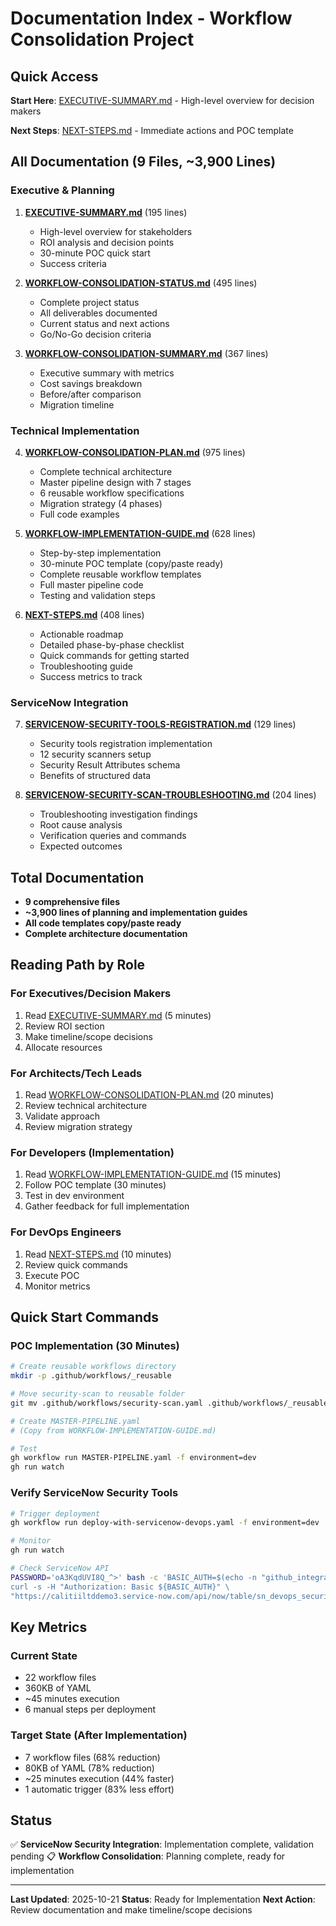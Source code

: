 # Documentation Index - Workflow Consolidation Project

## Quick Access

**Start Here**: [EXECUTIVE-SUMMARY.md](docs/EXECUTIVE-SUMMARY.md) - High-level overview for decision makers

**Next Steps**: [NEXT-STEPS.md](docs/NEXT-STEPS.md) - Immediate actions and POC template

## All Documentation (9 Files, ~3,900 Lines)

### Executive & Planning
1. **[EXECUTIVE-SUMMARY.md](docs/EXECUTIVE-SUMMARY.md)** (195 lines)
   - High-level overview for stakeholders
   - ROI analysis and decision points
   - 30-minute POC quick start
   - Success criteria

2. **[WORKFLOW-CONSOLIDATION-STATUS.md](docs/WORKFLOW-CONSOLIDATION-STATUS.md)** (495 lines)
   - Complete project status
   - All deliverables documented
   - Current status and next actions
   - Go/No-Go decision criteria

3. **[WORKFLOW-CONSOLIDATION-SUMMARY.md](docs/WORKFLOW-CONSOLIDATION-SUMMARY.md)** (367 lines)
   - Executive summary with metrics
   - Cost savings breakdown
   - Before/after comparison
   - Migration timeline

### Technical Implementation
4. **[WORKFLOW-CONSOLIDATION-PLAN.md](docs/WORKFLOW-CONSOLIDATION-PLAN.md)** (975 lines)
   - Complete technical architecture
   - Master pipeline design with 7 stages
   - 6 reusable workflow specifications
   - Migration strategy (4 phases)
   - Full code examples

5. **[WORKFLOW-IMPLEMENTATION-GUIDE.md](docs/WORKFLOW-IMPLEMENTATION-GUIDE.md)** (628 lines)
   - Step-by-step implementation
   - 30-minute POC template (copy/paste ready)
   - Complete reusable workflow templates
   - Full master pipeline code
   - Testing and validation steps

6. **[NEXT-STEPS.md](docs/NEXT-STEPS.md)** (408 lines)
   - Actionable roadmap
   - Detailed phase-by-phase checklist
   - Quick commands for getting started
   - Troubleshooting guide
   - Success metrics to track

### ServiceNow Integration
7. **[SERVICENOW-SECURITY-TOOLS-REGISTRATION.md](docs/SERVICENOW-SECURITY-TOOLS-REGISTRATION.md)** (129 lines)
   - Security tools registration implementation
   - 12 security scanners setup
   - Security Result Attributes schema
   - Benefits of structured data

8. **[SERVICENOW-SECURITY-SCAN-TROUBLESHOOTING.md](docs/SERVICENOW-SECURITY-SCAN-TROUBLESHOOTING.md)** (204 lines)
   - Troubleshooting investigation findings
   - Root cause analysis
   - Verification queries and commands
   - Expected outcomes

## Total Documentation
- **9 comprehensive files**
- **~3,900 lines of planning and implementation guides**
- **All code templates copy/paste ready**
- **Complete architecture documentation**

## Reading Path by Role

### For Executives/Decision Makers
1. Read [EXECUTIVE-SUMMARY.md](docs/EXECUTIVE-SUMMARY.md) (5 minutes)
2. Review ROI section
3. Make timeline/scope decisions
4. Allocate resources

### For Architects/Tech Leads
1. Read [WORKFLOW-CONSOLIDATION-PLAN.md](docs/WORKFLOW-CONSOLIDATION-PLAN.md) (20 minutes)
2. Review technical architecture
3. Validate approach
4. Review migration strategy

### For Developers (Implementation)
1. Read [WORKFLOW-IMPLEMENTATION-GUIDE.md](docs/WORKFLOW-IMPLEMENTATION-GUIDE.md) (15 minutes)
2. Follow POC template (30 minutes)
3. Test in dev environment
4. Gather feedback for full implementation

### For DevOps Engineers
1. Read [NEXT-STEPS.md](docs/NEXT-STEPS.md) (10 minutes)
2. Review quick commands
3. Execute POC
4. Monitor metrics

## Quick Start Commands

### POC Implementation (30 Minutes)
```bash
# Create reusable workflows directory
mkdir -p .github/workflows/_reusable

# Move security-scan to reusable folder
git mv .github/workflows/security-scan.yaml .github/workflows/_reusable/

# Create MASTER-PIPELINE.yaml
# (Copy from WORKFLOW-IMPLEMENTATION-GUIDE.md)

# Test
gh workflow run MASTER-PIPELINE.yaml -f environment=dev
gh run watch
```

### Verify ServiceNow Security Tools
```bash
# Trigger deployment
gh workflow run deploy-with-servicenow-devops.yaml -f environment=dev

# Monitor
gh run watch

# Check ServiceNow API
PASSWORD='oA3KqdUVI8Q_^>' bash -c 'BASIC_AUTH=$(echo -n "github_integration:$PASSWORD" | base64); \
curl -s -H "Authorization: Basic ${BASIC_AUTH}" \
"https://calitiiltddemo3.service-now.com/api/now/table/sn_devops_security_orchestration_relation?sysparm_limit=20" | jq .'
```

## Key Metrics

### Current State
- 22 workflow files
- 360KB of YAML
- ~45 minutes execution
- 6 manual steps per deployment

### Target State (After Implementation)
- 7 workflow files (68% reduction)
- 80KB of YAML (78% reduction)
- ~25 minutes execution (44% faster)
- 1 automatic trigger (83% less effort)

## Status

✅ **ServiceNow Security Integration**: Implementation complete, validation pending
📋 **Workflow Consolidation**: Planning complete, ready for implementation

---

**Last Updated**: 2025-10-21
**Status**: Ready for Implementation
**Next Action**: Review documentation and make timeline/scope decisions
